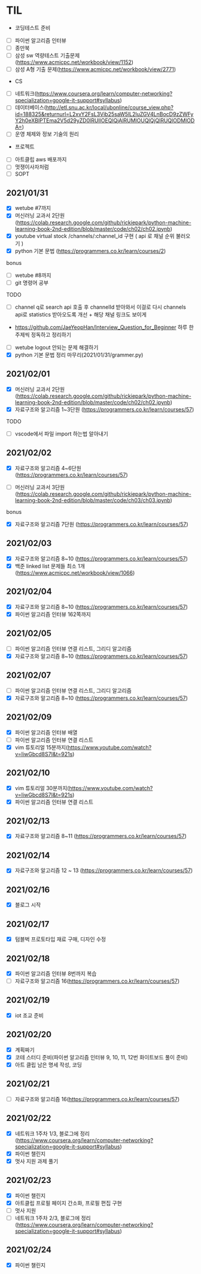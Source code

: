 # TIL

- 코딩테스트 준비
- [ ] 파이썬 알고리즘 인터뷰
- [ ] 종만북
- [ ] 삼성 sw 역량테스트 기출문제(https://www.acmicpc.net/workbook/view/1152)
- [ ] 삼성 A형 기출 문제(https://www.acmicpc.net/workbook/view/2771)

- CS
- [ ] 네트워크(https://www.coursera.org/learn/computer-networking?specialization=google-it-support#syllabus)
- [ ] 데이터베이스(http://etl.snu.ac.kr/local/ubonline/course_view.php?id=188325&returnurl=L2xvY2FsL3Vib25saW5lL2luZGV4LnBocD9zZWFyY2h0eXBlPTEma2V5d29yZD0lRUIlOEQlQjAlRUMlOUQlQjQlRUQlODMlODA=)
- [ ] 운영 체제와 정보 기술의 원리

- 프로젝트
- [ ] 아트클립 aws 배포까지
- [ ] 멋쟁이사자처럼
- [ ] SOPT

## 2021/01/31

- [x] wetube #7까지
- [x] 머신러닝 교과서 2단원 (https://colab.research.google.com/github/rickiepark/python-machine-learning-book-2nd-edition/blob/master/code/ch02/ch02.ipynb)
- [x] youtube virtual stock /channels/:channel_id 구현 ( api 로 채널 순위 불러오기 )
- [x] python 기본 문법 (https://programmers.co.kr/learn/courses/2)

bonus

- [ ] wetube #8까지
- [ ] git 명령어 공부

TODO

- [ ] channel q로 search api 호출 후 channelId 받아와서 이걸로 다시 channels api로 statistics 받아오도록 개선 + 해당 채널 링크도 보이게
- https://github.com/JaeYeopHan/Interview_Question_for_Beginner 하루 한 주제씩 정독하고 정리하기
- [ ] wetube logout 안되는 문제 해결하기
- [x] python 기본 문법 정리 마무리(2021/01/31/grammer.py)

## 2021/02/01

- [x] 머신러닝 교과서 2단원 (https://colab.research.google.com/github/rickiepark/python-machine-learning-book-2nd-edition/blob/master/code/ch02/ch02.ipynb)
- [x] 자료구조와 알고리즘 1~3단원 (https://programmers.co.kr/learn/courses/57)

TODO

- [ ] vscode에서 파일 import 하는법 알아내기

## 2021/02/02

- [x] 자료구조와 알고리즘 4~6단원 (https://programmers.co.kr/learn/courses/57)

- [ ] 머신러닝 교과서 3단원 (https://colab.research.google.com/github/rickiepark/python-machine-learning-book-2nd-edition/blob/master/code/ch03/ch03.ipynb)

bonus

- [x] 자료구조와 알고리즘 7단원 (https://programmers.co.kr/learn/courses/57)

## 2021/02/03

- [x] 자료구조와 알고리즘 8~10 (https://programmers.co.kr/learn/courses/57)
- [x] 백준 linked list 문제들 최소 1개(https://www.acmicpc.net/workbook/view/1066)

## 2021/02/04

- [x] 자료구조와 알고리즘 8~10 (https://programmers.co.kr/learn/courses/57)
- [x] 파이썬 알고리즘 인터뷰 162쪽까지

## 2021/02/05

- [ ] 파이썬 알고리즘 인터뷰 연결 리스트, 그리디 알고리즘
- [x] 자료구조와 알고리즘 8~10 (https://programmers.co.kr/learn/courses/57)

## 2021/02/07

- [ ] 파이썬 알고리즘 인터뷰 연결 리스트, 그리디 알고리즘
- [x] 자료구조와 알고리즘 8~10 (https://programmers.co.kr/learn/courses/57)

## 2021/02/09

- [x] 파이썬 알고리즘 인터뷰 배열
- [ ] 파이썬 알고리즘 인터뷰 연결 리스트
- [x] vim 튜토리얼 15분까지(https://www.youtube.com/watch?v=IiwGbcd8S7I&t=921s)

## 2021/02/10

- [x] vim 튜토리얼 30분까지(https://www.youtube.com/watch?v=IiwGbcd8S7I&t=921s)
- [x] 파이썬 알고리즘 인터뷰 연결 리스트

## 2021/02/13

- [x] 자료구조와 알고리즘 8~11 (https://programmers.co.kr/learn/courses/57)

## 2021/02/14

- [x] 자료구조와 알고리즘 12 ~ 13 (https://programmers.co.kr/learn/courses/57)

## 2021/02/16

- [x] 블로그 시작

## 2021/02/17

- [x] 텀블벅 프로토타입 재료 구매, 디자인 수정

## 2021/02/18

- [x] 파이썬 알고리즘 인터뷰 8번까지 복습
- [ ] 자료구조와 알고리즘 16(https://programmers.co.kr/learn/courses/57)

## 2021/02/19

- [x] iot 조교 준비

## 2021/02/20

- [x] 계획짜기
- [x] 코테 스터디 준비(파이썬 알고리즘 인터뷰 9, 10, 11, 12번 화이트보드 풀이 준비)
- [x] 아트 클립 남은 명세 작성, 코딩

## 2021/02/21

- [ ] 자료구조와 알고리즘 16(https://programmers.co.kr/learn/courses/57)

## 2021/02/22

- [x] 네트워크 1주차 1/3, 블로그에 정리(https://www.coursera.org/learn/computer-networking?specialization=google-it-support#syllabus)
- [x] 파이썬 챌린지
- [x] 멋사 지원 과제 풀기

## 2021/02/23

- [x] 파이썬 챌린지
- [x] 아트클립 프로필 페이지 간소화, 프로필 편집 구현
- [ ] 멋사 지원
- [ ] 네트워크 1주차 2/3, 블로그에 정리(https://www.coursera.org/learn/computer-networking?specialization=google-it-support#syllabus)

## 2021/02/24

- [x] 파이썬 챌린지

